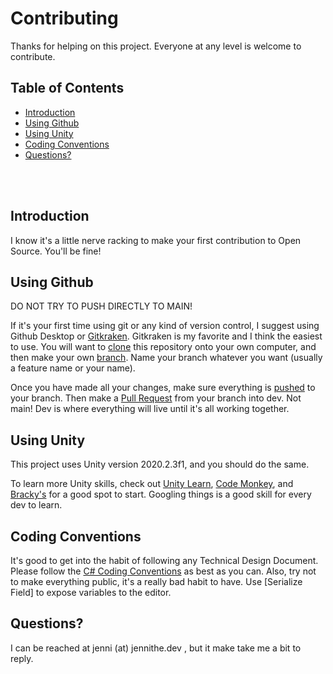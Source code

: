 # Contributing

Thanks for helping on this project. Everyone at any level is welcome to contribute. 

## Table of Contents <BR>
 * [Introduction](#Introduction)
 * [Using Github](#github)
 * [Using Unity](#unity)
 * [Coding Conventions](#cc)
 * [Questions?](#questions)
  
  <br><br>
    
## Introduction <a name="Introduction"></a> <br>
  
I know it's a little nerve racking to make your first contribution to Open Source. You'll be fine! 
    
## Using Github <a name="github"></a> <br>

DO NOT TRY TO PUSH DIRECTLY TO MAIN! 

If it's your first time using git or any kind of version control, I suggest using Github Desktop or [Gitkraken](https://support.gitkraken.com/how-to-install/). Gitkraken is my favorite and I think the easiest to use. You will want to [clone](https://support.gitkraken.com/working-with-repositories/open-clone-init/) this repository onto your own computer, and then make your own [branch](https://support.gitkraken.com/working-with-repositories/branching-and-merging/). Name your branch whatever you want (usually a feature name or your name). 
  
Once you have made all your changes, make sure everything is [pushed](https://support.gitkraken.com/working-with-repositories/pushing-and-pulling/) to your branch. Then make a [Pull Request](https://support.gitkraken.com/working-with-repositories/pull-requests/) from your branch into dev. Not main! Dev is where everything will live until it's all working together. 
  
## Using Unity <a name="unity"></a> <br>
 
This project uses Unity version 2020.2.3f1, and you should do the same. 
  
To learn more Unity skills, check out [Unity Learn](https://learn.unity.com/), [Code Monkey](https://unitycodemonkey.com/), and [Bracky's](https://www.youtube.com/channel/UCYbK_tjZ2OrIZFBvU6CCMiA) for a good spot to start. Googling things is a good skill for every dev to learn. 
 
 ## Coding Conventions <a name="cc"></a> <br>
 It's good to get into the habit of following any Technical Design Document. Please follow the [C# Coding Conventions](https://docs.microsoft.com/en-us/dotnet/csharp/fundamentals/coding-style/coding-conventions) as best as you can. Also, try not to make everything public, it's a really bad habit to have. Use [Serialize Field] to expose variables to the editor.  
  
 ## Questions? <a name="questions"></a> <br> 
 I can be reached at jenni (at) jennithe.dev , but it make take me a bit to reply. 
  

